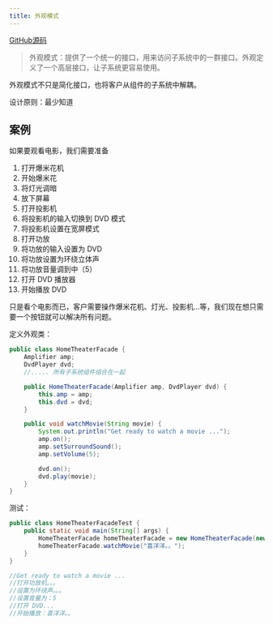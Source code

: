 ```yaml
---
title: 外观模式
---
```


[GitHub源码](https://github.com/wangchunfan/DesignPatterns)

>外观模式：提供了一个统一的接口，用来访问子系统中的一群接口。外观定义了一个高层接口，让子系统更容易使用。

外观模式不只是简化接口，也将客户从组件的子系统中解耦。

设计原则：最少知道

## 案例

如果要观看电影，我们需要准备

1. 打开爆米花机
2. 开始爆米花
3. 将灯光调暗
4. 放下屏幕
5. 打开投影机
6. 将投影机的输入切换到 DVD 模式
7. 将投影机设置在宽屏模式
8. 打开功放
9. 将功放的输入设置为 DVD
10. 将功放设置为环绕立体声
11. 将功放音量调到中（5）
12. 打开 DVD 播放器
13. 开始播放 DVD

只是看个电影而已，客户需要操作爆米花机、灯光、投影机...等，我们现在想只需要一个按钮就可以解决所有问题。

定义外观类：

```java
public class HomeTheaterFacade {
    Amplifier amp;
    DvdPlayer dvd;
    //..... 所有子系统组件组合在一起

    public HomeTheaterFacade(Amplifier amp, DvdPlayer dvd) {
        this.amp = amp;
        this.dvd = dvd;
    }

    public void watchMovie(String movie) {
        System.out.println("Get ready to watch a movie ...");
        amp.on();
        amp.setSurroundSound();
        amp.setVolume(5);

        dvd.on();
        dvd.play(movie);
    }
}
```

测试：

```java
public class HomeTheaterFacadeTest {
    public static void main(String[] args) {
        HomeTheaterFacade homeTheaterFacade = new HomeTheaterFacade(new Amplifier(), new DvdPlayer());
        homeTheaterFacade.watchMovie("喜洋洋。。");
    }
}

//Get ready to watch a movie ...
//打开功放机。。。
//设置为环绕声。。。
//设置音量为：5
//打开 DVD...
//开始播放：喜洋洋。。
```
